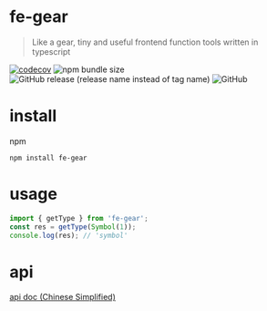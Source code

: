 # fe-gear

> Like a gear, tiny and useful frontend function tools written in typescript

[![codecov](https://codecov.io/gh/cirolee/fe-gear/branch/main/graph/badge.svg)](https://codecov.io/gh/cirolee/fe-gear/branch/main) ![npm bundle size](https://img.shields.io/bundlephobia/min/fe-gear) ![GitHub release (release name instead of tag name)](https://img.shields.io/github/v/release/cirolee/fe-gear) ![GitHub](https://img.shields.io/github/license/cirolee/fe-gear)

# install

npm

```shell
npm install fe-gear
```

# usage

```typescript
import { getType } from 'fe-gear';
const res = getType(Symbol(1));
console.log(res); // 'symbol'
```

# api

[api doc (Chinese Simplified)](https://github.com/CiroLee/fe-gear/blob/main/docs/README.md)
